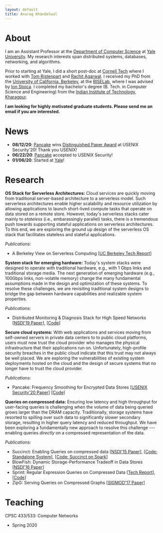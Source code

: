 ```yaml
---
layout: default
title: Anurag Khandelwal
---
```

# About

I am an Assistant Professor at the [Department of Computer Science](https://cpsc.yale.edu/)
at [Yale University](https://www.yale.edu/). My research interests span 
distributed systems, databases, networking, and algorithms.

Prior to starting at Yale, I did a short post-doc at [Cornell Tech](https://tech.cornell.edu/)
where I worked with [Tom Ristenpart](https://rist.tech.cornell.edu/) and
[Rachit Agarwal](http://www.cs.cornell.edu/~ragarwal/index.html).
I received my PhD from the [University of California, Berkeley](https://eecs.berkeley.edu), 
at the [RISELab](https://rise.cs.berkeley.edu), where I was advised by 
[Ion Stoica](https://people.eecs.berkeley.edu/~istoica/). I completed my
bachelor's degree (B. Tech. in Computer Science and 
Engineering) from the [Indian Institute of Technology, Kharagpur](http://www.iitkgp.ac.in).

**I am looking for highly motivated graduate students. Please send me an email if you are interested.**

# News

* **08/12/20**: [Pancake](papers/pancake.pdf) wins [Distinguished Paper Award](https://cpsc.yale.edu/news/paper-anurag-khandelwal-wins-distinguished-paper-award) at USENIX Security'20! Thank you USENIX!
* **06/22/20**: [Pancake](papers/pancake.pdf) accepted to USENIX Security!
* **01/06/20**: Started at [Yale](https://fas.yale.edu/book/new-ladder-faculty-2019-20/school-engineering-applied-science/anurag-khandelwal)!

# Research

**OS Stack for Serverless Architectures:** Cloud services are quickly moving 
from traditional server-based architecture to a serverless model. Such 
serverless architectures enable higher scalability and resource utilization by
allowing applications to launch short-lived compute tasks that operate on data
stored on a remote store. However, today's serverless stacks cater mainly to
_stateless_ (i.e., embarassingly parallel) tasks, there is a tremendous push
towards supporting stateful applications on serverless architectures. To this
end, we are exploring the ground up design of the serverless OS stack that
facilitates stateless and stateful applications.

_Publications:_
* A Berkeley View on Serverless Computing \[[UC Berkeley Tech Report](papers/berkeley-view-serverless.pdf)\]

**System stack for emerging hardware:** Today's system stacks were designed to
operate with traditional hardware, e.g., with 1 Gbps links and traditional 
storage media. The next generation of emerging hardware (e.g., 100Gbps links,
non-volatile memory) change the many fundamental assumptions made in the design
and optimization of these systems. To resolve these challenges, we are 
revisiting traditional system designs to bridge the gap between hardware
capabilities and realizable system properties.

_Publications:_
* Distributed Monitoring & Diagnosis Stack for High Speed Networks \[[NSDI'19 Paper](papers/confluo.pdf)\], \[[Code](https://github.com/ucbrise/confluo)\]

**Secure cloud systems:** With web applications and services moving from 
self-owned servers in private data centers to to public cloud platforms, users
must now trust the cloud provider who manages the physical infrastructure that 
their applications run on. Unfortunately, high-profile security breaches in the 
public cloud indicate that this trust may not always be well placed. We are 
exploring the vulnerabilities of existing system deployments hosted on the 
cloud and the design of secure systems that no longer have to trust the cloud 
provider.

_Publications:_
* Pancake: Frequency Smoothing for Encrypted Data Stores \[[USENIX Security'20 Paper](papers/pancake.pdf)\] \[[Code](https://github.com/pancake-security/pancake)\]

**Queries on compressed data:** Ensuring low latency and high throughput for 
user-facing queries is challenging when the volume of data being queried grows 
larger than the DRAM capacity. Traditionally, storage systems have resorted to 
spilling over such data to significantly slower secondary storage, resulting in 
higher query latency and reduced throughput. We have been exploring a 
fundamentally new approach to resolve this challenge --- enabling queries 
_directly_ on a compressed representation of the data.

_Publications:_
* Succinct: Enabling Queries on compressed data \[[NSDI'15 Paper](papers/succinct.pdf)\], \[[Code: Standalone System](http://github.com/amplab/succinct-cpp)\], \[[Code: Succinct on Spark](https://github.com/amplab/succinct)\]
* BlowFish: Dynamic Storage-Performance Tradeoff in Data Stores \[[NSDI'16 Paper](papers/blowfish.pdf)\]
* Sprint: Regular Expression Queries on Compressed Data \[[Tech Report](papers/swift.pdf)\], \[[Code](https://github.com/amplab/sprint)\]
* ZipG: Serving Queries on Compressed Graphs \[[SIGMOD'17 Paper](papers/zipg.pdf)\]

# Teaching

CPSC 433/533: Computer Networks
* Spring 2020
